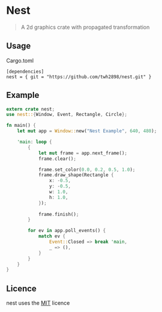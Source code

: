 Nest
====
> A 2d graphics crate with propagated transformation

## Usage

Cargo.toml
```
[dependencies]
nest = { git = "https://github.com/twh2898/nest.git" }
```

## Example

```rust
extern crate nest;
use nest::{Window, Event, Rectangle, Circle};

fn main() {
	let mut app = Window::new("Nest Example", 640, 480);

	'main: loop {
		{
			let mut frame = app.next_frame();
			frame.clear();

			frame.set_color(0.0, 0.2, 0.5, 1.0);
			frame.draw_shape(Rectangle {
				x: -0.5,
				y: -0.5,
				w: 1.0,
				h: 1.0,
			});
			
			frame.finish();
		}

		for ev in app.poll_events() {
			match ev {
				Event::Closed => break 'main,
				_ => (),
			}
		}
	}
}
```

## Licence

nest uses the [MIT](LICENCE) licence
